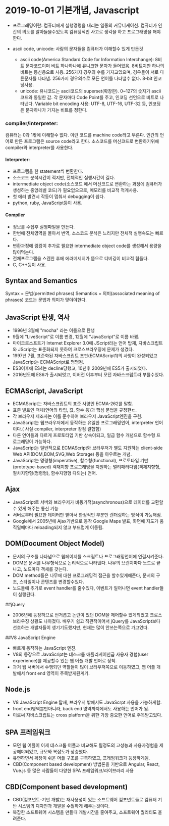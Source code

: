 ﻿

# 2019-10-01 기본개념, Javascript
* 프로그래밍이란: 컴퓨터에게 실행명령을 내리는 일종의 커뮤니케이션. 컴퓨터가 인간의 의도를 알아들을수있도록 컴퓨팅적인 사고로 생각을 하고 프로그래밍을 해야한다.

* ascii code, unicode: 사람의 문자들을 컴퓨터가 이해할수 있게 만든것
  * ascii code(America Standard Code for Information Interchange): 8비트 문자코드이며 비트 하나하나에 유니크한 문자가 들어있음. 8비트지만 하나의 비트는 통신용으로 사용. 256가지 경우의 수를 가지고있으며, 경우들이 서로 다른문자를 나타냄. 256가지 경우의수로 모든 언어를 나타낼수 없다. 8-bit 인코딩사용.
  * unicode: 유니코드는 ascii코드의 superset(확장판).
    0~127의 숫자가 ascii코드와 동일한 값. 각 문자마다 Code Point를 주고, 인코딩 선언으로 비트로 나타낸다. Variable bit encoding 사용: UTF-8, UTF-16, UTF-32 등, 인코딩은 문자하나가 가지는 비트를 정한다.


### compiler/interpreter:
컴퓨터는 0과 1밖에 이해할수 없다. 이런 코드를 machine code라고 부른다. 인간의 언어로 만든 프로그램은 source code라고 한다. 소스코드를 머신코드로 변환하기위해  compiler와 interpreter를 사용한다. 

#### Interpreter: 
* 프로그램을 한 statement씩 변환한다.
* 소스코드 분석시간이 적지만, 전체적인 실행시간이 길다.
* intermediate object code(소스코드 에서 머신코드로 변환하는 과정에 컴퓨터가 생성하는 중앙레벨 코드)가 필요없으므로, 메모리를 비교적 적게사용.
* 첫 에러 발견시 작동이 멈춰서 debugging이 쉽다.
* python, ruby, JavaScript등이 사용.

#### Compiler
* 정보를 수집후 실행파일을 만든다.
* 한번에 전체영역을 몰아서 번역, 소스코드 분석은 느리지만 전체적 실행속도는 빠르다.
* 변환과정에 링킹이 추가로 필요한 intermediate object code를 생성해서 용량을 많이먹는다.
* 전체프로그램을 스캔한 후에 에러메세지가 뜸으로 디버깅이 비교적 힘들다.
* C, C++등이 사용.

## Syntax and Semantics
Syntax = 문법(permitted phrases)
Semantics = 의미(associated meaning of phrases)
코드는 문법과 의미가 맞야야한다.

## JavaScript 탄생, 역사
* 1996년 3월에 "mocha" 라는 이름으로 탄생
* 9월에 "LiveScript"로 이름 변경, 12월에 "JavaScript"로 이름 바뀜.
* 마이크로소프트가 Internet Explorer 3.0에 JScript라는 언어 탑재, 자바스크립트와 JScript는 표준화되지 못하여 크로스브라우징에 문제가 생겼다. 
* 1997년 7월, 표준화된 자바스크립트 초판(ECMAScript1)의 사양이 완성되었고 JavaScript는 ECMAScript로 명명됨.
* ES3이후에 ES4는 decline당했고, 10년후 2009년에 ES5가 출시되었다.
* 2016년도에 ES6가 출시되엇고, 이버전 이후부터 모던 자바스크립트라 부를수있다.

## ECMAScript, JavaScript
* ECMAScript는 자바스크립트의 표준 사양인 ECMA-262를 말함.
* 표준 빌트인 객체(언어의 타입, 값, 함수 등)과 핵심 문법을 규정한ㄷ.
* 각 브라우저 제조사는 이를 준수하여 브라우저 JavaScript엔진을 구현.
* JavaScript는 웹브라우저에서 동작하는 유일한 프로그래밍언어, interpreter 언어이다.( 사실 compiler, interpreter 장점 결합함)
* 다른 언어들과 다르게 프로토타입 기반 상속이되고, 일급 함수 개념으로 함수형 프로그래밍이 가능하다.
* JavaScript는 일반적으로 ECMAScript와 브라우저가 별도 지원하는 client-side Web API(DOM,BOM,SVG,Web Storage) 등을 아우르는 개념. 
* JavaScript는 명령형(imperative), 함수형(functional), 프로토타입 기반(prototype-based) 객채지향 프로그래밍을 지원하는 멀티패러다임(객체지향형, 절차지향형(명령형), 함수지향형 다되는) 언어.

## Ajax
* JavaScript로 서버와 브라우저가 비동기적(asynchronous)으로 데이터를 교환할수 있게 해주는 통신 기능
* 서버로부터 필요한 데이터만 받아서 한정적인 부분만 랜더링하는 방식이 가능해짐.
* Google에서 2005년에 Ajax기반으로 동작 Google Maps 발표, 화면에 지도가 움직일때마다 reloading되지 않고 부드럽게 이동됨.

## DOM(Document Object Model)
* 문서의 구조를 나타냄으로 웹페이지를 스크립트나 프로그래밍언어에 연결시켜준다.
* DOM은 문서를 나무형식으로 논리적으로 나타낸다. 나무의 브랜치마다 노드로 끝나고, 노드마다 객체를 갖는다.
* DOM method들은 나무에 대한 프로그래밍적 접근을 할수있게해준다, 문서의 구조, 스타일이나 콘텐츠를 변경할수있다.
* 노드들에 추가로 event handler를 줄수있다, 이벤트가 일어나면 event handler들이 실행된다.

##jQuery
* 2006년에 등장하므로 번거롭고 논란이 있던 DOM을 제어할수 있게되었고 크로스브라우징 상황도 나아졌다. 배우기 쉽고 직관적이어서 jQuery를 JavaScript보다 선호하는 개발자들이 생기기도했지만, 현재는 많이 안쓰는쪽으로 가고있따.

##V8 JavaScript Engine
* 빠르게 동작하는 JavaScript 엔진.
* V8의 등장으로 JavaScript는 데스크톱 애플리케이션급 사용자 경험(user experience)를 제공할수 있는 웹 어플 개발 언어로 정착.
* 과거 웹 서버에서 수행되던 역할들이 많이 브라우저쪽으로 이동하였고, 웹 어플 개발에서 front end 영역이 주목받게된계기.

## Node.js
* V8 JavaScript Engine 탑재, 브라우저 밖에서도 JavaScrpt 사용을 가능하게함.
* front end영역뿐만아니라, back end 영역까지에서도 사용하는 언어가 됨.
* 이로써 자바스크립트는 cross platform을 위한 가장 중요한 언어로 주목받고있다.

## SPA 프레임워크
* 모던 웹 어플이 이제 데스크톱 어플과 비교해도 될정도의 고성능과 사용자경험을 제공해야되었고, 규모와 복잡도가 상승했다. 
* 유연하면서 확장이 쉬운 어플 구조를 구축하였고, 프레임워크가 등장하게됨.
* CBD(Component based development) 방법론을 기반으로 Angular, React, Vue.js 등 많은 사람들이 다양한 SPA 프레임워크/라이브러리 사용

## CBD(Component based development)
* CBD(컴포넌트-기반 개발)는 재사용성이 있는 소프트웨어 컴포넌트들로 컴퓨터 기반 시스템의 디자인과 개발을 수월하게 해주는것이다.
* 복잡한 소프트웨어 시스템을 만들때 개발시간을 줄여주고, 소프트웨어 퀄리티도 올려준다.
